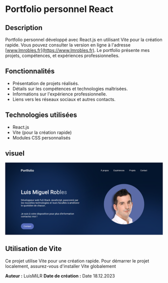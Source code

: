 # Portfolio personnel React

## Description

Portfolio personnel développé avec React.js en utilisant Vite pour la création rapide. Vous pouvez consulter la version en ligne à l'adresse [www.lmrobles.fr](https://www.lmrobles.fr). Le portfolio présente mes projets, compétences, et expériences professionnelles.

## Fonctionnalités

- Présentation de projets réalisés.
- Détails sur les compétences et technologies maîtrisées.
- Informations sur l'expérience professionnelle.
- Liens vers les réseaux sociaux et autres contacts.

## Technologies utilisées

- React.js
- Vite (pour la création rapide)
- Modules CSS personnalisés

## visuel 

![capture d'ecran](https://github.com/LuisMiLR/Portfolio-React/blob/master/Portfolio-luis-miguel-robles.png)

## Utilisation de Vite

Ce projet utilise Vite pour une création rapide. Pour démarrer le projet localement, assurez-vous d'installer Vite globalement


**Auteur :** LuisMiLR
**Date de création :** Date 18.12.2023

